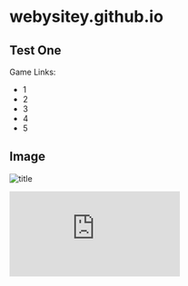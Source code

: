 # webysitey.github.io

## Test One

Game Links:
 - 1
 - 2
 - 3
 - 4
 - 5

## Image

![title](https://images.unsplash.com/photo-1453728013993-6d66e9c9123a?ixlib=rb-1.2.1&ixid=MnwxMjA3fDB8MHxzZWFyY2h8MXx8bGVuc3xlbnwwfHwwfHw%3D&w=1000&q=80)

<iframe mozallowfullscreen="true" msallowfullscreen="true" allow="autoplay; fullscreen *; geolocation; microphone; camera; midi; monetization; xr-spatial-tracking; gamepad; gyroscope; accelerometer; xr; cross-origin-isolated" id="game_drop" frameborder="0" allowfullscreen="true" scrolling="no" src="https://v6p9d9t4.ssl.hwcdn.net/html/4768274/index.html" allowtransparency="true" webkitallowfullscreen="true"></iframe>
